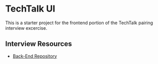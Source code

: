 # TechTalk UI

This is a starter project for the frontend portion of the TechTalk pairing interview excercise.

## Interview Resources
- [Back-End Repository](https://github.homedepot.com/jcy4pdd/techtalkws)